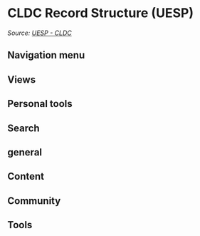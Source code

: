 # CLDC Record Structure (UESP)

*Source: [UESP - CLDC](https://en.uesp.net/wiki/Skyrim_Mod:Mod_File_Format/CLDC)*

## Navigation menu

## Views

## Personal tools

## Search

## general

## Content

## Community

## Tools

